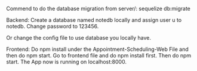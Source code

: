 Commend to do the database migration from server/:
sequelize db:migrate

Backend:
Create a database named notedb locally and assign user u to notedb. 
Change password to 123456.

Or change the config file to use database you locally have.

Frontend:
Do npm install under the Appointment-Scheduling-Web File and then do npm start.
Go to frontend file and do npm install first. Then do npm start.
The App now is running on localhost:8000.
